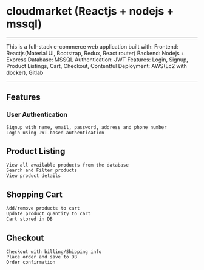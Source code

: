 # cloudmarket (Reactjs + nodejs + mssql)
-------------------------------------------------
This is a full-stack e-commerce web application built with:
	Frontend: Reactjs(Material UI, Bootstrap, Redux, React router)
 	Backend: Nodejs + Express
	Database: MSSQL
 	Authentication: JWT
	Features: Login, Signup, Product Listings, Cart, Checkout, Contentful
 	Deployment: AWS(Ec2 with docker), Gitlab

-----------------------------------------------------

## Features
### User Authentication
	Signup with name, email, password, address and phone number
 	Login using JWT-based authentication
## Product Listing
	View all available products from the database
 	Search and Filter products
	View product details
## Shopping Cart
	Add/remove products to cart
 	Update product quantity to cart
	Cart stored in DB
## Checkout
	Checkout with billing/Shipping info
	Place order and save to DB
 	Order confirmation
	
 	
